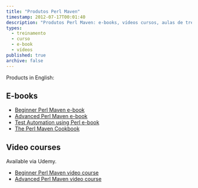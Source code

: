 ```yaml
---
title: "Produtos Perl Maven"
timestamp: 2012-07-17T00:01:40
description: "Produtos Perl Maven: e-books, vídeos cursos, aulas de treinamento pelo site"
types:
  - treinamento
  - curso
  - e-book
  - vídeos
published: true
archive: false
---
```


Products in English:

## E-books
* [Beginner Perl Maven e-book](https://perlmaven.com/beginner-perl-maven-e-book)
* [Advanced Perl Maven e-book](https://perlmaven.com/advanced-perl-maven-e-book)
* [Test Automation using Perl e-book](https://perlmaven.com/test-automation-using-perl-e-book)
* [The Perl Maven Cookbook](https://perlmaven.com/perl-maven-cookbook)

## Video courses

Available via Udemy.

* [Beginner Perl Maven video course](https://perlmaven.com/beginner-perl-maven-video-course)
* [Advanced Perl Maven video course](https://perlmaven.com/advanced-perl-maven-video-course)
